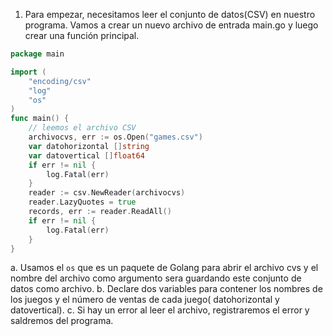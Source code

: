 1. Para empezar, necesitamos leer el conjunto de datos(CSV) en nuestro programa. Vamos a crear un nuevo archivo de entrada main.go y luego crear una función principal.

```GO
package main

import (
	"encoding/csv"
	"log"
	"os"
)
func main() {
	// leemos el archivo CSV
	archivocvs, err := os.Open("games.csv")
	var datohorizontal []string
	var datovertical []float64
	if err != nil {
		log.Fatal(err)
	}
	reader := csv.NewReader(archivocvs)
	reader.LazyQuotes = true
	records, err := reader.ReadAll()
	if err != nil {
		log.Fatal(err)
	}
}
 ```
a. Usamos el ```os``` que es un paquete de Golang para abrir el archivo cvs y el nombre del archivo como argumento sera guardando este conjunto de datos como archivo.
b. Declare dos variables para contener los nombres de los juegos y el número de ventas de cada juego( datohorizontal y datovertical).
c. Si hay un error al leer el archivo, registraremos el error y saldremos del programa.
